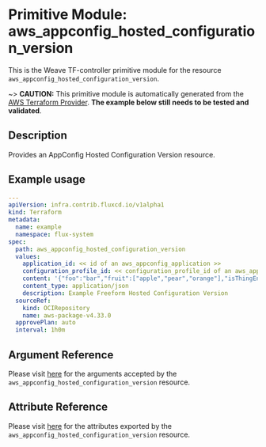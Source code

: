 
# Primitive Module: aws_appconfig_hosted_configuration_version

This is the Weave TF-controller primitive module for the resource `aws_appconfig_hosted_configuration_version`.

~> **CAUTION:** This primitive module is automatically generated from the [AWS Terraform Provider](https://registry.terraform.io/providers/hashicorp/aws/latest/docs/resources/appconfig_hosted_configuration_version). **The example below still needs to be tested and validated**.

## Description

Provides an AppConfig Hosted Configuration Version resource.

## Example usage

```yaml
---
apiVersion: infra.contrib.fluxcd.io/v1alpha1
kind: Terraform
metadata:
  name: example
  namespace: flux-system
spec:
  path: aws_appconfig_hosted_configuration_version
  values:
    application_id: << id of an aws_appconfig_application >>
    configuration_profile_id: << configuration_profile_id of an aws_appconfig_configuration_profile >>
    content: '{"foo":"bar","fruit":["apple","pear","orange"],"isThingEnabled":true}'
    content_type: application/json
    description: Example Freeform Hosted Configuration Version
  sourceRef:
    kind: OCIRepository
    name: aws-package-v4.33.0
  approvePlan: auto
  interval: 1h0m
```

## Argument Reference

Please visit [here](https://registry.terraform.io/providers/hashicorp/aws/latest/docs/resources/appconfig_hosted_configuration_version#argument-reference) for the arguments accepted by the `aws_appconfig_hosted_configuration_version` resource.

## Attribute Reference

Please visit [here](https://registry.terraform.io/providers/hashicorp/aws/latest/docs/resources/appconfig_hosted_configuration_version#attributes-reference) for the attributes exported by the `aws_appconfig_hosted_configuration_version` resource.
